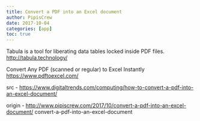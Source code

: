 ```yaml
---
title: Convert a PDF into an Excel document
author: PipisCrew
date: 2017-10-04
categories: [app]
toc: true
---
```


Tabula is a tool for liberating data tables locked inside PDF files.
http://tabula.technology/

Convert Any PDF (scanned or regular) to Excel Instantly
https://www.pdftoexcel.com/

src - https://www.digitaltrends.com/computing/how-to-convert-a-pdf-into-an-excel-document/

origin - http://www.pipiscrew.com/2017/10/convert-a-pdf-into-an-excel-document/ convert-a-pdf-into-an-excel-document